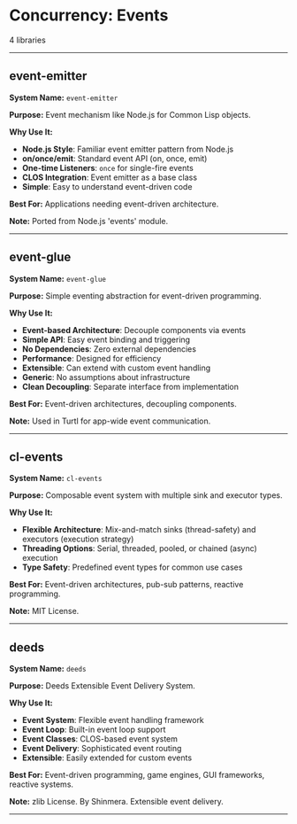 # Concurrency: Events

4 libraries

---

## event-emitter

**System Name:** `event-emitter`

**Purpose:** Event mechanism like Node.js for Common Lisp objects.

**Why Use It:**
- **Node.js Style**: Familiar event emitter pattern from Node.js
- **on/once/emit**: Standard event API (on, once, emit)
- **One-time Listeners**: `once` for single-fire events
- **CLOS Integration**: Event emitter as a base class
- **Simple**: Easy to understand event-driven code

**Best For:** Applications needing event-driven architecture.

**Note:** Ported from Node.js 'events' module.

---


## event-glue

**System Name:** `event-glue`

**Purpose:** Simple eventing abstraction for event-driven programming.

**Why Use It:**
- **Event-based Architecture**: Decouple components via events
- **Simple API**: Easy event binding and triggering
- **No Dependencies**: Zero external dependencies
- **Performance**: Designed for efficiency
- **Extensible**: Can extend with custom event handling
- **Generic**: No assumptions about infrastructure
- **Clean Decoupling**: Separate interface from implementation

**Best For:** Event-driven architectures, decoupling components.

**Note:** Used in Turtl for app-wide event communication.

---


## cl-events

**System Name:** `cl-events`

**Purpose:** Composable event system with multiple sink and executor types.

**Why Use It:**
- **Flexible Architecture**: Mix-and-match sinks (thread-safety) and executors (execution strategy)
- **Threading Options**: Serial, threaded, pooled, or chained (async) execution
- **Type Safety**: Predefined event types for common use cases

**Best For:** Event-driven architectures, pub-sub patterns, reactive programming.

**Note:** MIT License.

---


## deeds

**System Name:** `deeds`

**Purpose:** Deeds Extensible Event Delivery System.

**Why Use It:**
- **Event System**: Flexible event handling framework
- **Event Loop**: Built-in event loop support
- **Event Classes**: CLOS-based event system
- **Event Delivery**: Sophisticated event routing
- **Extensible**: Easily extended for custom events

**Best For:** Event-driven programming, game engines, GUI frameworks, reactive systems.

**Note:** zlib License. By Shinmera. Extensible event delivery.

---


